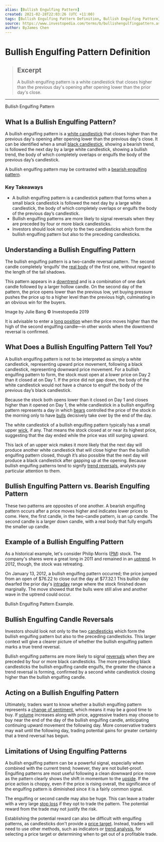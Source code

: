 ```yaml
---
alias: [Bullish Engulfing Pattern]
created: 2021-02-28T22:03:26 (UTC +11:00)
tags: [Bullish Engulfing Pattern Definition, Bullish Engulfing Pattern]
source: https://www.investopedia.com/terms/b/bullishengulfingpattern.asp
author: ByJames Chen
---
```


# Bullish Engulfing Pattern Definition

> ## Excerpt
> A bullish engulfing pattern is a white candlestick that closes higher than the previous day's opening after opening lower than the prior day's close.

---

Bullish Engulfing Pattern
## What Is a Bullish Engulfing Pattern?

A bullish engulfing pattern is a [white candlestick](https://www.investopedia.com/terms/w/white_candlestick.asp) that closes higher than the previous day's opening after opening lower than the previous day's close. It can be identified when a small [black candlestick](https://www.investopedia.com/terms/r/red-candlestick.asp), showing a bearish trend, is followed the next day by a large white candlestick, showing a bullish trend, the body of which completely overlaps or engulfs the body of the previous day’s candlestick.

A bullish engulfing pattern may be contrasted with a [bearish engulfing pattern](https://www.investopedia.com/terms/b/bearishengulfingp.asp).

### Key Takeaways

-   A bullish engulfing pattern is a candlestick pattern that forms when a small black candlestick is followed the next day by a large white candlestick, the body of which completely overlaps or engulfs the body of the previous day’s candlestick.
-   Bullish engulfing patterns are more likely to signal reversals when they are preceded by four or more black candlesticks.
-   Investors should look not only to the two candlesticks which form the bullish engulfing pattern but also to the preceding candlesticks.

## Understanding a Bullish Engulfing Pattern

The bullish engulfing pattern is a two-candle reversal pattern. The second candle completely ‘engulfs’ the [real body](https://www.investopedia.com/terms/r/realbody.asp) of the first one, without regard to the length of the tail shadows.

This pattern appears in a [downtrend](https://www.investopedia.com/terms/d/downtrend.asp) and is a combination of one dark candle followed by a larger hollow candle. On the second day of the pattern, the price opens lower than the previous low, yet buying pressure pushes the price up to a higher level than the previous high, culminating in an obvious win for the buyers.

Image by Julie Bang © Investopedia 2019 

It is advisable to enter a [long position](https://www.investopedia.com/terms/l/long.asp) when the price moves higher than the high of the second engulfing candle—in other words when the downtrend reversal is confirmed.

## What Does a Bullish Engulfing Pattern Tell You?

A bullish engulfing pattern is not to be interpreted as simply a white candlestick, representing upward price movement, following a black candlestick, representing downward price movement. For a bullish engulfing pattern to form, the stock must open at a lower price on Day 2 than it closed at on Day 1. If the price did not gap down, the body of the white candlestick would not have a chance to engulf the body of the previous day’s black candlestick.

Because the stock both opens lower than it closed on Day 1 and closes higher than it opened on Day 1, the white candlestick in a bullish engulfing pattern represents a day in which [bears](https://www.investopedia.com/terms/b/bear.asp) controlled the price of the stock in the morning only to have [bulls](https://www.investopedia.com/terms/b/bull.asp) decisively take over by the end of the day.

The white candlestick of a bullish engulfing pattern typically has a small upper [wick](https://www.investopedia.com/terms/s/shadow.asp), if any. That means the stock closed at or near its highest price, suggesting that the day ended while the price was still surging upward.

This lack of an upper wick makes it more likely that the next day will produce another white candlestick that will close higher than the bullish engulfing pattern closed, though it’s also possible that the next day will produce a black candlestick after gapping up at the opening. Because bullish engulfing patterns tend to signify [trend reversals](https://www.investopedia.com/terms/r/reversal.asp), analysts pay particular attention to them.

## Bullish Engulfing Pattern vs. Bearish Engulfing Pattern

These two patterns are opposites of one another. A bearish engulfing pattern occurs after a price moves higher and indicates lower prices to come. Here, the first candle, in the two-candle pattern, is an up candle. The second candle is a larger down candle, with a real body that fully engulfs the smaller up candle.

## Example of a Bullish Engulfing Pattern

As a historical example, let's consider Philip Morris ([PM](https://www.investopedia.com/markets/quote?tvwidgetsymbol=pm)) stock. The company's shares were a great long in 2011 and remained in an [uptrend](https://www.investopedia.com/terms/u/uptrend.asp). In 2012, though, the stock was retreating.

On January 13, 2012, a bullish engulfing pattern occurred; the price jumped from an open of $76.22 to close out the day at $77.32.1 This bullish day dwarfed the prior day's [intraday](https://www.investopedia.com/terms/i/intraday.asp) range where the stock finished down marginally. The move showed that the bulls were still alive and another wave in the uptrend could occur.

Bullish Engulfing Pattern Example.

## Bullish Engulfing Candle Reversals

Investors should look not only to the two [candlesticks](https://www.investopedia.com/terms/c/candlestick.asp) which form the bullish engulfing pattern but also to the preceding candlesticks. This larger context will give a clearer picture of whether the bullish engulfing pattern marks a true trend reversal.

Bullish engulfing patterns are more likely to signal [reversals](https://www.investopedia.com/terms/r/reversal.asp) when they are preceded by four or more black candlesticks. The more preceding black candlesticks the bullish engulfing candle engulfs, the greater the chance a trend reversal is forming, confirmed by a second white candlestick closing higher than the bullish engulfing candle.

## Acting on a Bullish Engulfing Pattern

Ultimately, traders want to know whether a bullish engulfing pattern represents a [change of sentiment](https://www.investopedia.com/terms/m/marketsentiment.asp), which means it may be a good time to buy. If [volume](https://www.investopedia.com/terms/v/volume.asp) increases along with price, aggressive traders may choose to buy near the end of the day of the bullish engulfing candle, anticipating continuing upward movement the following day. More conservative traders may wait until the following day, trading potential gains for greater certainty that a trend reversal has begun.

## Limitations of Using Engulfing Patterns

A bullish engulfing pattern can be a powerful signal, especially when combined with the current trend; however, they are not bullet-proof. Engulfing patterns are most useful following a clean downward price move as the pattern clearly shows the shift in momentum to the [upside](https://www.investopedia.com/terms/u/upside.asp). If the price action is choppy, even if the price is rising overall, the significance of the engulfing pattern is diminished since it is a fairly common signal.

The engulfing or second candle may also be huge. This can leave a trader with a very large [stop loss](https://www.investopedia.com/terms/s/stop-lossorder.asp) if they opt to trade the pattern. The potential reward from the trade may not justify the risk.

Establishing the potential reward can also be difficult with engulfing patterns, as candlesticks don't provide a [price target](https://www.investopedia.com/terms/p/pricetarget.asp). Instead, traders will need to use other methods, such as indicators or [trend analysis](https://www.investopedia.com/terms/t/trendanalysis.asp), for selecting a price target or determining when to get out of a profitable trade.
